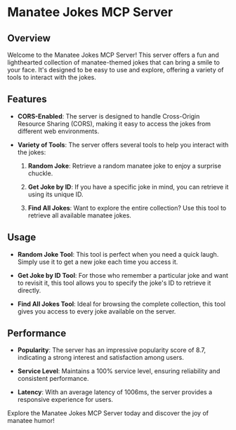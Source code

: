 # Manatee Jokes MCP Server

## Overview

Welcome to the Manatee Jokes MCP Server! This server offers a fun and lighthearted collection of manatee-themed jokes that can bring a smile to your face. It's designed to be easy to use and explore, offering a variety of tools to interact with the jokes.

## Features

- **CORS-Enabled**: The server is designed to handle Cross-Origin Resource Sharing (CORS), making it easy to access the jokes from different web environments.

- **Variety of Tools**: The server offers several tools to help you interact with the jokes:

  1. **Random Joke**: Retrieve a random manatee joke to enjoy a surprise chuckle.
  
  2. **Get Joke by ID**: If you have a specific joke in mind, you can retrieve it using its unique ID.
  
  3. **Find All Jokes**: Want to explore the entire collection? Use this tool to retrieve all available manatee jokes.

## Usage

- **Random Joke Tool**: This tool is perfect when you need a quick laugh. Simply use it to get a new joke each time you access it.

- **Get Joke by ID Tool**: For those who remember a particular joke and want to revisit it, this tool allows you to specify the joke's ID to retrieve it directly.

- **Find All Jokes Tool**: Ideal for browsing the complete collection, this tool gives you access to every joke available on the server.

## Performance

- **Popularity**: The server has an impressive popularity score of 8.7, indicating a strong interest and satisfaction among users.

- **Service Level**: Maintains a 100% service level, ensuring reliability and consistent performance.

- **Latency**: With an average latency of 1006ms, the server provides a responsive experience for users.

Explore the Manatee Jokes MCP Server today and discover the joy of manatee humor!